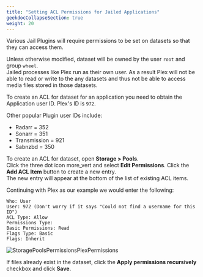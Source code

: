 ```yaml
---
title: "Setting ACL Permissions for Jailed Applications"
geekdocCollapseSection: true
weight: 20
---
```


Various Jail Plugins will require permissions to be set on datasets so that they can access them. 

Unless otherwise modified, dataset will be owned by the user `root` and group `wheel`.  
Jailed processes like Plex run as their own user.
As a result Plex will not be able to read or write to the any datasets and thus not be able to access media files stored in those datasets. 

To create an ACL for dataset for an application you need to obtain the Application user ID. 
Plex's ID is `972`. 

Other popular Plugin user IDs include:
+ Radarr = 352
+ Sonarr = 351
+ Transmission = 921
+ Sabnzbd = 350


To create an ACL for dataset, open **Storage > Pools**.  
Click the three dot icon <mat-icon _ngcontent-swc-c471="" role="img" aria-haspopup="true" class="mat-icon notranslate mat-menu-trigger material-icons mat-icon-no-color" aria-hidden="true" style="cursor: pointer;" aria-expanded="true" aria-controls="mat-menu-panel-30">more_vert</mat-icon> and select **Edit Permissions**.
Click the **Add ACL Item** button to create a new entry.  
The new entry will appear at the bottom of the list of existing ACL items.

Continuing with Plex as our example we would enter the following:

```
Who: User
User: 972 (Don't worry if it says "Could not find a username for this ID")
ACL Type: Allow
Permissions Type:
Basic Permissions: Read
Flags Type: Basic
Flags: Inherit
```

![StoragePoolsPermissionsPlexPermissions](/images/CORE/12.0/StoragePoolsPermissionsPlexPermissions.png "Storage Pools Permissions Plex Permissions")

If files already exist in the dataset, click the **Apply permissions recursively** checkbox and click **Save**.

